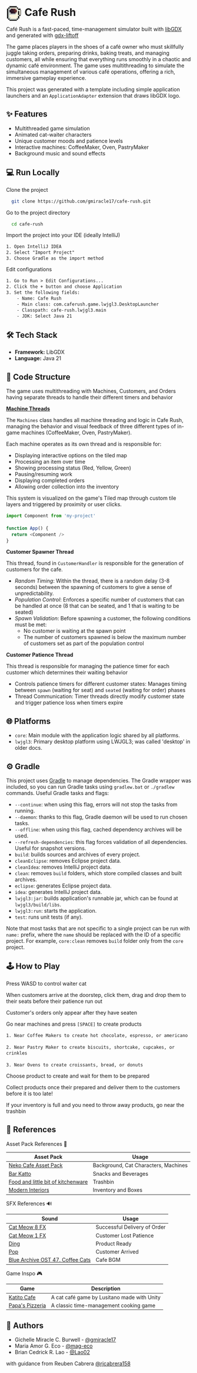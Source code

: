 
<p style="display: flex; align-items: flex-start; gap: 10px;">
  <img src="lwjgl3/src/main/resources/libgdx64.png" alt="Cafe Rush" height="40" style="margin-top: 10px;">
  <span style="font-size: 2em; font-weight: bold; margin-top: 10px;">Cafe Rush</span>
</p>

Café Rush is a fast-paced, time-management simulator built with [libGDX](https://libgdx.com/) and generated with [gdx-liftoff](https://github.com/libgdx/gdx-liftoff)

The game places players in the shoes of a café owner who must skillfully juggle taking orders, preparing drinks, baking treats, and managing customers, all while ensuring that everything runs smoothly in a chaotic and dynamic café environment. The game uses multithreading to simulate the simultaneous management of various café operations, offering a rich, immersive gameplay experience.

This project was generated with a template including simple application launchers and an `ApplicationAdapter` extension that draws libGDX logo.


## ✨ Features

- Multithreaded game simulation
- Animated cat-waiter characters
- Unique customer moods and patience levels
- Interactive machines: CoffeeMaker, Oven, PastryMaker
- Background music and sound effects
## 💻 Run Locally

Clone the project

```bash
  git clone https://github.com/gmiracle17/cafe-rush.git
```

Go to the project directory

```bash
  cd cafe-rush
```

Import the project into your IDE (ideally IntelliJ)

    1. Open IntelliJ IDEA
    2. Select "Import Project"
    3. Choose Gradle as the import method

Edit configurations

    1. Go to Run > Edit Configurations...
    2. Click the + button and choose Application
    3. Set the following fields:
        - Name: Cafe Rush
        - Main class: com.caferush.game.lwjgl3.DesktopLauncher
        - Classpath: cafe-rush.lwjgl3.main
        - JDK: Select Java 21

## 🛠 Tech Stack

- **Framework:** LibGDX
- **Language:** Java 21


## 📂 Code Structure

The game uses multithreading with Machines, Customers, and Orders having separate threads to handle their different timers and behavior


<u>**Machine Threads**</u>

The `Machines` class handles all machine threading and logic in Cafe Rush, managing the behavior and visual feedback of three different types of in-game machines (CoffeeMaker, Oven, PastryMaker).

Each machine operates as its own thread and is responsible for:

- Displaying interactive options on the tiled map
- Processing an item over time
- Showing processing status (Red, Yellow, Green)
- Pausing/resuming work
- Displaying completed orders
- Allowing order collection into the inventory

This system is visualized on the game's Tiled map through custom tile layers and triggered by proximity or user clicks.

```javascript
import Component from 'my-project'

function App() {
  return <Component />
}
```

**Customer Spawner Thread**

This thread, found in `CustomerHandler` is responsible for the generation of customers for the cafe.

- *Random Timing*: Within the thread, there is a random delay (3-8 seconds) between the spawning of customers to give a sense of unpredictability. 
- *Population Control*: Enforces a specific number of customers that can  be handled at once (8 that can be seated, and 1 that is waiting to be seated)
- *Spawn Validation*: Before spawning a customer, the following conditions must be met: 
  - No customer is waiting at the spawn point
  - The number of customers spawned is below the maximum number of customers set as part of the population control

**Customer Patience Thread**

This thread is responsible for managing the patience timer for each customer which determines their waiting behavior

- Controls patience timers for different customer states: Manages timing between `spawn` (waiting for seat) and `seated` (waiting for order) phases 
- Thread Communication: Timer threads directly modify customer state and trigger patience loss when timers expire

## 🌐 Platforms

- `core`: Main module with the application logic shared by all platforms.
- `lwjgl3`: Primary desktop platform using LWJGL3; was called 'desktop' in older docs.

## ⚙️ Gradle

This project uses [Gradle](https://gradle.org/) to manage dependencies.
The Gradle wrapper was included, so you can run Gradle tasks using `gradlew.bat` or `./gradlew` commands.
Useful Gradle tasks and flags:

- `--continue`: when using this flag, errors will not stop the tasks from running.
- `--daemon`: thanks to this flag, Gradle daemon will be used to run chosen tasks.
- `--offline`: when using this flag, cached dependency archives will be used.
- `--refresh-dependencies`: this flag forces validation of all dependencies. Useful for snapshot versions.
- `build`: builds sources and archives of every project.
- `cleanEclipse`: removes Eclipse project data.
- `cleanIdea`: removes IntelliJ project data.
- `clean`: removes `build` folders, which store compiled classes and built archives.
- `eclipse`: generates Eclipse project data.
- `idea`: generates IntelliJ project data.
- `lwjgl3:jar`: builds application's runnable jar, which can be found at `lwjgl3/build/libs`.
- `lwjgl3:run`: starts the application.
- `test`: runs unit tests (if any).

Note that most tasks that are not specific to a single project can be run with `name:` prefix, where the `name` should be replaced with the ID of a specific project.
For example, `core:clean` removes `build` folder only from the `core` project.


## 🕹️ How to Play
Press WASD to control waiter cat

When customers arrive at the doorstep, click them, drag and drop them to their seats before their patience run out

Customer's orders only appear after they have seaten

Go near machines and press `[SPACE]` to create products

    1. Near Coffee Makers to create hot chocolate, espresso, or americano

    2. Near Pastry Maker to create biscuits, shortcake, cupcakes, or crinkles

    3. Near Ovens to create croissants, bread, or donuts

Choose product to create and wait for them to be prepared

Collect products once their prepared and deliver them to the customers before it is too late!

If your inventory is full and you need to throw away products, go near the trashbin 
## 📄 References

Asset Pack References 🎨 

| Asset Pack | Usage |
|------------|-------|
| [Neko Cafe Asset Pack](https://hellorumin.itch.io/neko-cafe-asset-pack) | Background, Cat Characters, Machines |
| [Bar Katto](https://ivoryred.itch.io/bar-katto-16x16-icon-pack) | Snacks and Beverages |
| [Food and little bit of kitchenware](https://piiixl.itch.io/food) | Trashbin |
| [Modern Interiors](https://limezu.itch.io/moderninteriors) | Inventory and Boxes |

SFX References 🔊 

| Sound | Usage |
|-------|-------|
| [Cat Meow 8 FX](https://pixabay.com/sound-effects/cat-meow-8-fx-306184/) | Successful Delivery of Order |
| [Cat Meow 1 FX](https://pixabay.com/sound-effects/cat-meow-1-fx-306178/) | Customer Lost Patience |
| [Ding](https://pixabay.com/sound-effects/ding-101492/) | Product Ready |
| [Pop](https://pixabay.com/sound-effects/pop-39222/) | Customer Arrived |
| [Blue Archive OST 47. Coffee Cats](https://www.youtube.com/watch?v=6iB1JvaE7_E) | Cafe BGM |

Game Inspo 🎮 

| Game | Description |
|------|-------------|
| [Katito Cafe](https://lusitano.itch.io/katito-cafe) | A cat café game by Lusitano made with Unity |
| [Papa's Pizzeria](https://www.crazygames.com/game/papas-pizzeria) | A classic time-management cooking game |

## 👥 Authors

- Gichelle Miracle C. Burwell - [@gmiracle17](https://www.github.com/gmiracle17)
- Maria Amor G. Eco - [@mag-eco](https://github.com/mag-eco)
- Brian Cedrick R. Lao - [@Lao02](https://github.com/Lao02)

with guidance from Reuben Cabrera [@rjcabrera158](https://github.com/rjcabrera158)